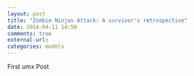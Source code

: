 ```yaml
---
layout: post
title: "Zombie Ninjas Attack: A survivor's retrospective"
date: 2014-04-11 14:50
comments: true
external-url:
categories: models
---
```


First umx Post